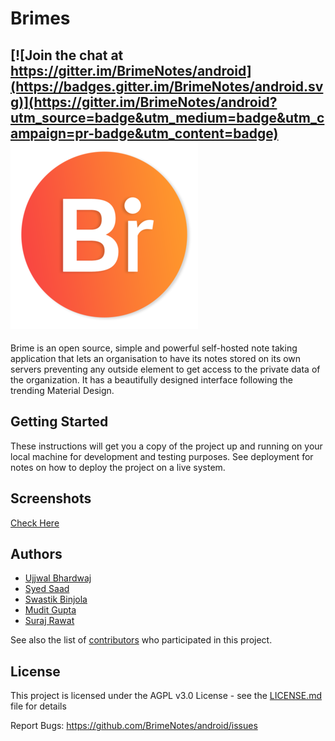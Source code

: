 # Brimes

[![Join the chat at https://gitter.im/BrimeNotes/android](https://badges.gitter.im/BrimeNotes/android.svg)](https://gitter.im/BrimeNotes/android?utm_source=badge&utm_medium=badge&utm_campaign=pr-badge&utm_content=badge)
![Brime](/Logo-branding/logo_0.5x.png?raw=true "Brime Logo")
---
Brime is an open source, simple and powerful self-hosted note taking application that lets an organisation to have its notes stored on its own servers preventing any outside element to get access to the private data of the organization. It has a beautifully designed interface following the trending Material Design.

## Getting Started

These instructions will get you a copy of the project up and running on your local machine for development and testing purposes. See deployment for notes on how to deploy the project on a live system.

## Screenshots 
[Check Here](https://github.com/syedsaadh/Brime/tree/master/Screenshots)
## Authors

* [Ujjwal Bhardwaj](https://github.com/imujjwal96)
* [Syed Saad](https://github.com/syedsaadh)
* [Swastik Binjola](https://github.com/Swastik2561)
* [Mudit Gupta](https://github.com/maxsam4)
* [Suraj Rawat](https://github.com/nervehammer)

See also the list of [contributors](https://github.com/imujjwal96/Brime/contributors) who participated in this project.

## License

This project is licensed under the AGPL v3.0 License - see the [LICENSE.md](LICENSE.md) file for details

Report Bugs: https://github.com/BrimeNotes/android/issues



